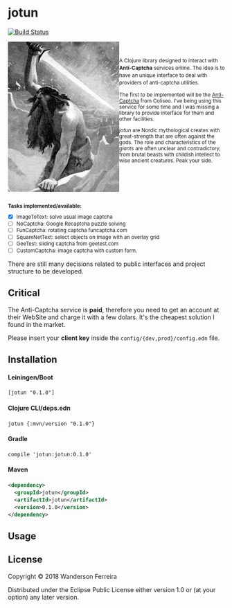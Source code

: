 # jotun
[![Build Status](https://travis-ci.com/wandersoncferreira/jotun.svg?branch=master)](https://travis-ci.com/wandersoncferreira/jotun)

<img src="jotun.jpg"
title="giants" align="left" padding="15px"/>
<small>
 <br><br>
A Clojure library designed to interact with **Anti-Captcha** services
online. The idea is to have an unique interface to deal with providers
of anti-captcha utilities.


The first to be implemented will be the
[Anti-Captcha](https://anti-captcha.com/mainpage) from Coliseo. I've
being using this service for some time and I was missing a library to
provide interface for them and other facilities.

*jotun* are Nordic mythological creates with great-strength that are
often against the gods. The role and characteristics of the *giants*
are often unclear and contradictory, from brutal beasts with childish
intellect to wise ancient creatures. Peak your side.

<br clear=all /><br>

**Tasks implemented/available:**

 - [x] ImageToText: solve usual image captcha
 - [ ] NoCaptcha: Google Recaptcha puzzle solving
 - [ ] FunCaptcha: rotating captcha funcaptcha.com
 - [ ] SquareNetText: select objects on image with an overlay grid
 - [ ] GeeTest: sliding captcha from geetest.com
 - [ ] CustomCaptcha: image captcha with custom form.
</small>


There are still many decisions related to public interfaces and
project structure to be developed.

## Critical

The Anti-Captcha service is **paid**, therefore you need to get an
account at their WebSite and charge it with a few dolars. It's the
cheapest solution I found in the market.

Please insert your **client key** inside the
`config/{dev,prod}/config.edn` file.


## Installation

#### Leiningen/Boot

``` shell
[jotun "0.1.0"]
```

#### Clojure CLI/deps.edn

``` shell
jotun {:mvn/version "0.1.0"}
```

#### Gradle

``` shell
compile 'jotun:jotun:0.1.0'
```

#### Maven

``` xml
<dependency>
  <groupId>jotun</groupId>
  <artifactId>jotun</artifactId>
  <version>0.1.0</version>
</dependency>
```


## Usage


## License

Copyright © 2018 Wanderson Ferreira

Distributed under the Eclipse Public License either version 1.0 or (at
your option) any later version.
